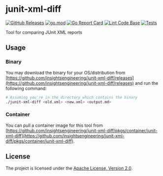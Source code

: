 # junit-xml-diff

[![GitHub Releases](https://img.shields.io/github/v/release/insightsengineering/junit-xml-diff)](https://github.com/insightsengineering/junit-xml-diff/releases)
[![go.mod](https://img.shields.io/github/go-mod/go-version/insightsengineering/junit-xml-diff)](go.mod)
[![Go Report Card](https://goreportcard.com/badge/github.com/insightsengineering/junit-xml-diff)](https://goreportcard.com/report/github.com/insightsengineering/junit-xml-diff)
[![Lint Code Base](https://github.com/insightsengineering/junit-xml-diff/actions/workflows/lint.yml/badge.svg)](https://github.com/insightsengineering/junit-xml-diff/actions/workflows/lint.yml)
[![Tests](https://github.com/insightsengineering/junit-xml-diff/actions/workflows/test.yml/badge.svg)](https://github.com/insightsengineering/junit-xml-diff/actions/workflows/test.yml)

Tool for comparing JUnit XML reports

## Usage

### Binary

You may download the binary for your OS/distribution from [https://github.com/insightsengineering/junit-xml-diff/releases](https://github.com/insightsengineering/junit-xml-diff/releases) and run the following command:

```bash
# Assuming you're in the directory which contains the binary
./junit-xml-diff <old.xml> <new.xml> <output.md>
```

### Container

You can pull a container image for this tool from [https://github.com/insightsengineering/junit-xml-diff/pkgs/container/junit-xml-diff](https://github.com/insightsengineering/junit-xml-diff/pkgs/container/junit-xml-diff).

## License

The project is licensed under the [Apache License, Version 2.0](LICENSE).
